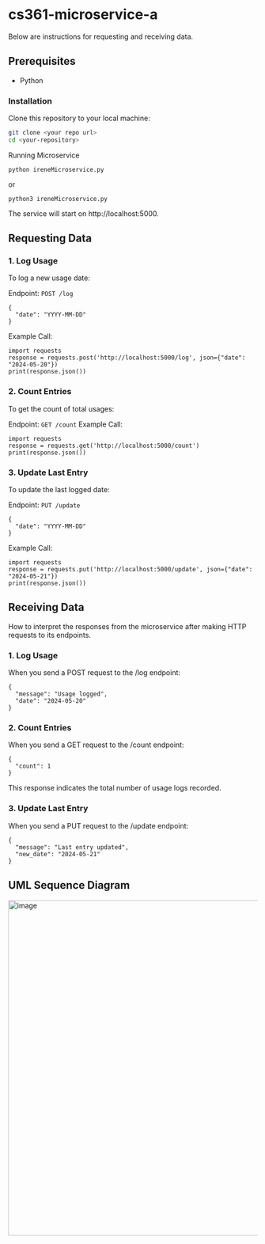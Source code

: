 # cs361-microservice-a
Below are instructions for requesting and receiving data.
## Prerequisites
- Python

### Installation

Clone this repository to your local machine:

```bash
git clone <your repo url>
cd <your-repository>
```
Running Microservice
```
python ireneMicroservice.py
```
or
```
python3 ireneMicroservice.py
```
The service will start on http://localhost:5000.

## Requesting Data
### 1. Log Usage
To log a new usage date:

Endpoint: `POST /log`
```
{
  "date": "YYYY-MM-DD"
}
```
Example Call:
```
import requests
response = requests.post('http://localhost:5000/log', json={"date": "2024-05-20"})
print(response.json())
```
### 2. Count Entries
To get the count of total usages:

Endpoint: `GET /count`
Example Call:
```
import requests
response = requests.get('http://localhost:5000/count')
print(response.json())
```
### 3. Update Last Entry
To update the last logged date:

Endpoint: `PUT /update`
```
{
  "date": "YYYY-MM-DD"
}
```
Example Call:
```
import requests
response = requests.put('http://localhost:5000/update', json={"date": "2024-05-21"})
print(response.json())
```
## Receiving Data
How to interpret the responses from the microservice after making HTTP requests to its endpoints.
### 1. Log Usage
When you send a POST request to the /log endpoint:
```
{
  "message": "Usage logged",
  "date": "2024-05-20"
}
```
### 2. Count Entries
When you send a GET request to the /count endpoint:
```
{
  "count": 1
}
```
This response indicates the total number of usage logs recorded.
### 3. Update Last Entry
When you send a PUT request to the /update endpoint:
```
{
  "message": "Last entry updated",
  "new_date": "2024-05-21"
}
```
## UML Sequence Diagram
<img width="678" alt="image" src="https://github.com/zhaohel/cs361-microservice-a/assets/103477958/07fba9fa-39b6-4e34-a11b-ab860f722fba">


